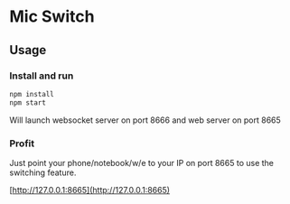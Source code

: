 # Mic Switch

## Usage

### Install and run

```bash
npm install
npm start
```

Will launch websocket server on port 8666 and web server on port 8665

### Profit

Just point your phone/notebook/w/e to your IP on port 8665 to use the switching feature.

[http://127.0.0.1:8665](http://127.0.0.1:8665)

